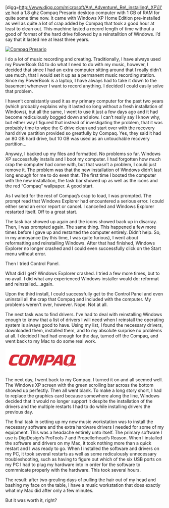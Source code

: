\[digg=http://www.digg.com/microsoft/An\_Adventure\_Re\_installing\_XP\]I’ve had a 1.8 ghz Compaq Presario desktop computer with 1 GB of RAM for quite some time now. It came with Windows XP Home Edition pre-installed as well as quite a lot of crap added by Compaq that took a good hour at least to clean out. This machine lasted a record length of time without a good ol’ format of the hard drive followed by a reinstalltion of Windows. I’d say that it lasted me at least three years.

[![Compaq Presario](/files/2007/03/sr1703wm.thumbnail.jpg)](http://alexseifert.wordpress.com/wp-content/uploads/2007/03/sr1703wm.jpg "Compaq Presario")

I do a lot of music recording and creating. Traditionally, I have always used my PowerBook G4 to do what I need to do with my music, however, I decided that since I had an extra computer sitting around that I really didn’t use much, that I would set it up as a permanent music recording station. Since my PowerBook is a laptop, I have always had to take it down to the basement whenever I want to record anything. I decided I could easily solve that problem.

I haven’t consistantly used it as my primary computer for the past two years (which probably explains why it lasted so long without a fresh installation of Windows), but all the same, I went to use it just a few days ago and it had become rediculously bogged down and slow. I can’t really say I know why, but either way I figured that instead of investigating the problem, that it was probably time to wipe the C drive clean and start over with the recovery hard drive partition provided so greatfully by Compaq. Yes, they said it had an 80 GB hard drive, but 10 GB was used as an untouchable recovery partition…

Anyway, I backed up my files and formatted. No problems so far. Windows XP successfully installs and I boot my computer. I had forgotten how much crap the computer had come with, but that wasn’t a problem, I could just remove it. The problem was that the new installation of Windows didn’t last long enough for me to do even that. The first time I booted the computer with the new installation, the task bar showed up as well as the icons and the red “Compaq” wallpaper. A good start.

As I waited for the rest of Compaq’s crap to load, I was prompted. The prompt read that Windows Explorer had encountered a serious error. I could either send an error report or cancel. I cancelled and Windows Explorer restarted itself. Off to a great start.

The task bar showed up again and the icons showed back up in disarray. Then, I was prompted again. The same thing. This happened a few more times before I gave up and restarted the computer entirely. Didn’t help. So, in my annoyance (by this time, I was quite furious), I went about reformatting and reinstalling Windows. After that had finished, Windows Explorer no longer crashed and I could even successfully click on the Start menu without error.

Then I tried Control Panel.

What did I get? Windows Explorer crashed. I tried a few more times, but to no avail. I did what any experienced Windows installer would do: reformat and reinstalled….again.

Upon the third install, I could successfully get to the Control Panel and even uninstall all the crap that Compaq and included with the computer. My problems weren’t over, however. Nope. Not at all.

The next task was to find drivers. I’ve had to deal with reinstalling Windows enough to know that a list of drivers I will need when I reinstall the operating system is always good to have. Using my list, I found the necessary drivers, downloaded them, installed them, and to my absolute surprise no problems at all. I decided I had had enough for the day, turned off the Compaq, and went back to my Mac to do some real work.

![Compaq Logo](compaq_logo-1.gif)

The next day, I went back to my Compaq. I turned it on and all seemed well. The Windows XP screen with the green scrolling bar across the bottom showed up perfectly. Then all went blank. To make a long story short, I had to replace the graphics card because somewhere along the line, Windows decided that it would no longer support it despite the installation of the drivers and the multiple restarts I had to do while installing drivers the previous day.

The final task in setting up my new music workstation was to install the necessary software and the extra hardware drivers I needed for some of my equipment. This was a headache entirely unto itself. The primary software I use is DigiDesign’s ProTools 7 and Propellerhead’s Reason. When I installed the software and drivers on my Mac, it took nothing more than a quick restart and I was ready to go. When I installed the software and drivers on my PC, it took several restarts as well as some rediculously unnecessary troubleshooting, such as having to figure out which of the six USB ports on my PC I had to plug my hardware into in order for the software to commnicate properly with the hardware. This took several hours.

The result: after two greuling days of pulling the hair out of my head and bashing my face on the table, I have a music workstation that does exactly what my Mac did after only a few minutes.

But it was worth it, right?